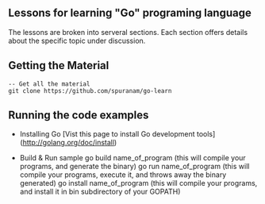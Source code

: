 ## Lessons for learning "Go" programing language

The lessons are broken into serveral sections. Each section offers details about the specific topic under discussion.

## Getting the Material

    -- Get all the material
    git clone https://github.com/spuranam/go-learn

## Running the code examples

* Installing Go
[Vist this page to install Go development tools] (http://golang.org/doc/install)

* Build & Run sample
	go build name_of_program (this will compile your programs, and generate the binary)
	go run name_of_program (this will compile your programs, execute it, and throws away the binary generated)
	go install name_of_program (this will compile your programs, and install it in bin subdirectory of your GOPATH)


